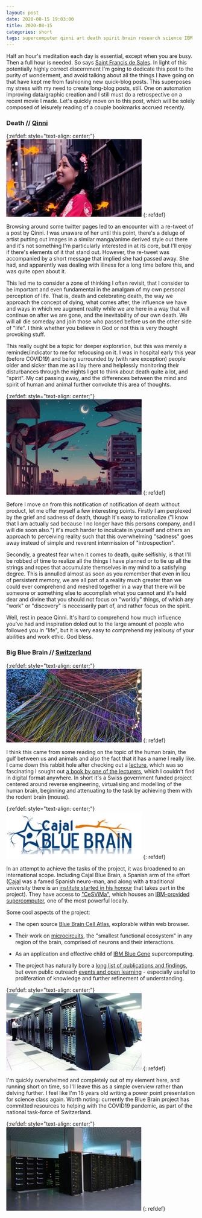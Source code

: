 ```yaml
---
layout: post
date: 2020-08-15 19:03:00
title: 2020-08-15
categories: short
tags: supercomputer qinni art death spirit brain research science IBM
---
```


Half an hour's meditation each day is essential, except when you are busy. Then a full hour is needed. So says [Saint Francis de Sales](https://www.brainyquote.com/quotes/saint_francis_de_sales_633574). In light of this potentially highly correct discernment I'm going to dedicate this post to the purity of wonderment, and avoid talking about all the things I have going on that have kept me from fashioning new quick-blog posts. This superposes my stress with my need to create long-blog posts, still. One on automation improving data/graphic creation and I still must do a retrospective on a recent movie I made. Let's quickly move on to this post, which will be solely composed of leisurely reading of a couple bookmarks accrued recently. 

### Death // [Qinni](https://twitter.com/QinniArt) 

{:refdef: style="text-align: center;"}
![qinni](/assets/img/qinni.jpg)
{: refdef}

Browsing around some twitter pages led to an encounter with a re-tweet of a post by Qinni. I was unaware of her until this point, there's a deluge of artist putting out images in a similar manga/anime derived style out there and it's not something I'm particularly interested in at its core, but I'll enjoy if there's elements of it that stand out. However, the re-tweet was accompanied by a short message that implied she had passed away. She had, and apparently was dealing with illness for a long time before this, and was quite open about it. 

This led me to consider a zone of thinking I often revisit, that I consider to be important and even fundamental in the amalgam of my own personal perception of life. That is, death and celebrating death, the way we approach the concept of dying, what comes after, the influence we have and ways in which we augment reality while we are here in a way that will continue on after we are gone, and the inevitability of our own death. We will all die someday and join those who passed before us on the other side of "life". I think whether you believe in God or not this is very thought provoking stuff.

This really ought be a topic for deeper exploration, but this was merely a reminder/indicator to me for refocusing on it. I was in hospital early this year (before COVID19) and being surrounded by (with rare exception) people older and sicker than me as I lay there and helplessly monitoring their disturbances through the nights I got to think about death quite a lot, and "spirit". My cat passing away, and the differences between the mind and spirit of human and animal further convolute this area of thoughts.

{:refdef: style="text-align: center;"}
![qinni art](/assets/img/qinniart.jpg)
{: refdef}

Before I move on from this notification of notification of death without product, let me offer myself a few interesting points. Firstly I am perplexed by the grief and sadness of death, though it's easy to rationalize ("I know that I am actually sad because I no longer have this persons company, and I will die soon also.") it's much harder to inculcate in yourself and others an approach to perceiving reality such that this overwhelming "sadness" goes away instead of simple and reverent intermission of "introspection".
 
Secondly, a greatest fear when it comes to death, quite selfishly, is that I'll be robbed of time to realize all the things I have planned or to tie up all the strings and ropes that accumulate themselves in my mind to a satisfying degree. This is annulled almost as soon as you remember that even in lieu of persistent memory, we are all part of a reality much greater than we could ever comprehend and meshed together in a way that there will be someone or something else to accomplish what you cannot and it's held dear and divine that you should not focus on "worldly" things, of which any "work" or "discovery" is necessarily part of, and rather focus on the spirit. 

Well, rest in peace Qinni. It's hard to comprehend how much influence you've had and inspiration doled out to the large amount of people who followed you in "life", but it is very easy to comprehend my jealousy of your abilities and work ethic. God bless.

### Big Blue Brain // [Switzerland](https://www.admin.ch/gov/en/start/federal-council.html)

{:refdef: style="text-align: center;"}
![brain visual](/assets/img/synapse.jpg)
{: refdef}

I think this came from some reading on the topic of the human brain, the gulf between us and animals and also the fact that it has a name I really like. I came down this rabbit hole after checking out a [lecture](https://www.youtube.com/watch?v=emM8idy95y8), which was so fascinating I sought out [a book by one of the lecturers](https://www.amazon.co.uk/Folk-Physics-Apes-Chimpanzees-Theory/dp/0198572190), which I couldn't find in digital format anywhere. In short it's a Swiss government funded project centered around reverse engineering, virtualising and modelling of the human brain, beginning and attenuating to the task by achieving them with the rodent brain (mouse).

{:refdef: style="text-align: center;"}
![cajal](/assets/img/cajal.jpg)
{: refdef}

In an attempt to achieve the tasks of the project, it was broadened to an international scope. Including Cajal Blue Brain, a Spanish arm of the effort ([Cajal](https://en.wikipedia.org/wiki/Santiago_Ram%C3%B3n_y_Cajal) was a famed Spanish neuro-man, and along with a traditional university there is an [institute started in his honour](http://www.cajal.csic.es/ingles/index.html) that takes part in the project). They have access to ["CeSViMa"](https://www.cesvima.upm.es/), which houses an [IBM-provided supercomputer](https://en.wikipedia.org/wiki/Magerit), one of the most powerful locally.

Some cool aspects of the project:

- The open source [Blue Brain Cell Atlas](https://bbp.epfl.ch/nexus/cell-atlas/?v=v2&std=1), explorable within web browser.

- Their work on [microcircuits](https://portal.bluebrain.epfl.ch/resources/models/microcircuits-2/), the "smallest functional ecosystem" in any region of the brain, comprised of neurons and their interactions.

- As an application and effective child of [IBM Blue Gene](https://www.ibm.com/ibm/history/ibm100/us/en/icons/bluegene/) supercomputing.

- The project has naturally bore a [long list of publications and findings](https://portal.bluebrain.epfl.ch/), but even public outreach [events and open learning](https://www.epfl.ch/research/domains/bluebrain/community/) - especially useful to proliferation of knowledge and further refinement of understanding.

{:refdef: style="text-align: center;"}
![blue gene supercomputer](/assets/img/bluegene.jpg)
{: refdef}

I'm quickly overwhelmed and completely out of my element here, and running short on time, so I'll leave this as a simple overview rather than delving further. I feel like I'm 16 years old writing a power point presentation for science class again. Worth noting: currently the Blue Brain project has committed resources to helping with the COVID19 pandemic, as part of the national task-force of Switzerland.  

{:refdef: style="text-align: center;"}
![CeSViMa](/assets/img/cajalcomp.jpg)
{: refdef}



 